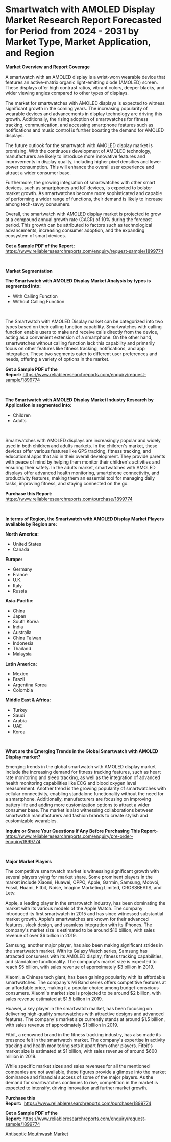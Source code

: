 <p><h1>Smartwatch with AMOLED Display Market Research Report Forecasted for Period from 2024 -  2031 by Market Type, Market Application, and Region</h1></p><p><strong>Market Overview and Report Coverage</strong></p>
<p><p>A smartwatch with an AMOLED display is a wrist-worn wearable device that features an active-matrix organic light-emitting diode (AMOLED) screen. These displays offer high contrast ratios, vibrant colors, deeper blacks, and wider viewing angles compared to other types of displays.</p><p>The market for smartwatches with AMOLED displays is expected to witness significant growth in the coming years. The increasing popularity of wearable devices and advancements in display technology are driving this growth. Additionally, the rising adoption of smartwatches for fitness tracking, communication, and accessing smartphone features such as notifications and music control is further boosting the demand for AMOLED displays.</p><p>The future outlook for the smartwatch with AMOLED display market is promising. With the continuous development of AMOLED technology, manufacturers are likely to introduce more innovative features and improvements in display quality, including higher pixel densities and lower power consumption. This will enhance the overall user experience and attract a wider consumer base.</p><p>Furthermore, the growing integration of smartwatches with other smart devices, such as smartphones and IoT devices, is expected to bolster market growth. As smartwatches become more sophisticated and capable of performing a wider range of functions, their demand is likely to increase among tech-savvy consumers.</p><p>Overall, the smartwatch with AMOLED display market is projected to grow at a compound annual growth rate (CAGR) of 10% during the forecast period. This growth can be attributed to factors such as technological advancements, increasing consumer adoption, and the expanding ecosystem of smart devices.</p></p>
<p><strong>Get a Sample PDF of the Report:</strong> <a href="https://www.reliableresearchreports.com/enquiry/request-sample/1899774">https://www.reliableresearchreports.com/enquiry/request-sample/1899774</a></p>
<p>&nbsp;</p>
<p><strong>Market Segmentation</strong></p>
<p><strong>The Smartwatch with AMOLED Display Market Analysis by types is segmented into:</strong></p>
<p><ul><li>With Calling Function</li><li>Without Calling Function</li></ul></p>
<p>&nbsp;</p>
<p><p>The Smartwatch with AMOLED Display market can be categorized into two types based on their calling function capability. Smartwatches with calling function enable users to make and receive calls directly from the device, acting as a convenient extension of a smartphone. On the other hand, smartwatches without calling function lack this capability and primarily focus on other features like fitness tracking, notifications, and app integration. These two segments cater to different user preferences and needs, offering a variety of options in the market.</p></p>
<p><strong>Get a Sample PDF of the Report:</strong>&nbsp;<a href="https://www.reliableresearchreports.com/enquiry/request-sample/1899774">https://www.reliableresearchreports.com/enquiry/request-sample/1899774</a></p>
<p>&nbsp;</p>
<p><strong>The Smartwatch with AMOLED Display Market Industry Research by Application is segmented into:</strong></p>
<p><ul><li>Children</li><li>Adults</li></ul></p>
<p>&nbsp;</p>
<p><p>Smartwatches with AMOLED displays are increasingly popular and widely used in both children and adults markets. In the children's market, these devices offer various features like GPS tracking, fitness tracking, and educational apps that aid in their overall development. They provide parents with peace of mind by helping them monitor their children's activities and ensuring their safety. In the adults market, smartwatches with AMOLED displays offer advanced health monitoring, smartphone connectivity, and productivity features, making them an essential tool for managing daily tasks, improving fitness, and staying connected on the go.</p></p>
<p><strong>Purchase this Report:</strong>&nbsp; <a href="https://www.reliableresearchreports.com/purchase/1899774">https://www.reliableresearchreports.com/purchase/1899774</a></p>
<p>&nbsp;</p>
<p><strong>In terms of Region, the Smartwatch with AMOLED Display Market Players available by Region are:</strong></p>
<p>
    <p> <strong> North America: </strong>
        <ul>
            <li>United States</li>
            <li>Canada</li>
        </ul>
        </p> 
    <p> <strong> Europe: </strong>
        <ul>
            <li>Germany</li>
            <li>France</li>
            <li>U.K.</li>
            <li>Italy</li>
            <li>Russia</li>
        </ul>
        </p> 
    <p> <strong> Asia-Pacific: </strong>
        <ul>
            <li>China</li>
            <li>Japan</li>
            <li>South Korea</li>
            <li>India</li>
            <li>Australia</li>
            <li>China Taiwan</li>
            <li>Indonesia</li>
            <li>Thailand</li>
            <li>Malaysia</li>
        </ul>
        </p> 
    <p> <strong> Latin America: </strong>
        <ul>
            <li>Mexico</li>
            <li>Brazil</li>
            <li>Argentina Korea</li>
            <li>Colombia</li>
        </ul>
        </p> 
    <p> <strong> Middle East & Africa: </strong>
        <ul>
            <li>Turkey</li>
            <li>Saudi</li>
            <li>Arabia</li>
            <li>UAE</li>
            <li>Korea</li>
        </ul>
    </p>
    </p>
<p>&nbsp;</p>
<p><strong>What are the Emerging Trends in the Global Smartwatch with AMOLED Display market?</strong></p>
<p><p>Emerging trends in the global smartwatch with AMOLED display market include the increasing demand for fitness tracking features, such as heart rate monitoring and sleep tracking, as well as the integration of advanced health monitoring capabilities like ECG and blood oxygen level measurement. Another trend is the growing popularity of smartwatches with cellular connectivity, enabling standalone functionality without the need for a smartphone. Additionally, manufacturers are focusing on improving battery life and adding more customization options to attract a wider consumer base. The market is also witnessing collaborations between smartwatch manufacturers and fashion brands to create stylish and customizable wearables.</p></p>
<p><strong>Inquire or Share Your Questions If Any Before Purchasing This Report</strong>- <a href="https://www.reliableresearchreports.com/enquiry/pre-order-enquiry/1899774">https://www.reliableresearchreports.com/enquiry/pre-order-enquiry/1899774</a></p>
<p>&nbsp;</p>
<p><strong>Major Market Players</strong></p>
<p><p>The competitive smartwatch market is witnessing significant growth with several players vying for market share. Some prominent players in the market include Xiaomi, Huawei, OPPO, Apple, Garmin, Samsung, Mobvoi, Fossil, Huami, Fitbit, Noise, Imagine Marketing Limited, CROSSBEATS, and Letv.</p><p>Apple, a leading player in the smartwatch industry, has been dominating the market with its various models of the Apple Watch. The company introduced its first smartwatch in 2015 and has since witnessed substantial market growth. Apple's smartwatches are known for their advanced features, sleek design, and seamless integration with its iPhones. The company's market size is estimated to be around $10 billion, with sales revenue of over $6 billion in 2019.</p><p>Samsung, another major player, has also been making significant strides in the smartwatch market. With its Galaxy Watch series, Samsung has attracted consumers with its AMOLED display, fitness tracking capabilities, and standalone functionality. The company's market size is expected to reach $5 billion, with sales revenue of approximately $3 billion in 2019.</p><p>Xiaomi, a Chinese tech giant, has been gaining popularity with its affordable smartwatches. The company's Mi Band series offers competitive features at an affordable price, making it a popular choice among budget-conscious consumers. Xiaomi's market size is projected to be around $2 billion, with sales revenue estimated at $1.5 billion in 2019.</p><p>Huawei, a key player in the smartwatch market, has been focusing on delivering high-quality smartwatches with attractive designs and advanced features. The company's market size currently stands at around $1.5 billion, with sales revenue of approximately $1 billion in 2019.</p><p>Fitbit, a renowned brand in the fitness tracking industry, has also made its presence felt in the smartwatch market. The company's expertise in activity tracking and health monitoring sets it apart from other players. Fitbit's market size is estimated at $1 billion, with sales revenue of around $600 million in 2019.</p><p>While specific market sizes and sales revenues for all the mentioned companies are not available, these figures provide a glimpse into the market dominance and financial success of some of the major players. As the demand for smartwatches continues to rise, competition in the market is expected to intensify, driving innovation and further market growth.</p></p>
<p><strong>Purchase this Report:</strong>&nbsp;&nbsp;<a href="https://www.reliableresearchreports.com/purchase/1899774">https://www.reliableresearchreports.com/purchase/1899774</a></p>
<p></p>
<p><strong>Get a Sample PDF of the Report:</strong>&nbsp;<a href="https://www.reliableresearchreports.com/enquiry/request-sample/1899774">https://www.reliableresearchreports.com/enquiry/request-sample/1899774</a></p>
<p><p><a href="https://github.com/antony131rp/Market-Research-Report-List-1/blob/main/antiseptic-mouthwash-market.md">Antiseptic Mouthwash Market</a></p></p>